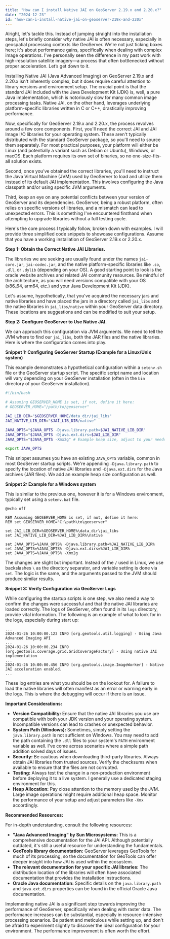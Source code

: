 ```yaml
---
title: "How can I install Native JAI on GeoServer 2.19.x and 2.20.x?"
date: "2024-12-23"
id: "how-can-i-install-native-jai-on-geoserver-219x-and-220x"
---
```


Alright, let's tackle this. Instead of jumping straight into the installation steps, let's briefly consider *why* native JAI is often necessary, especially in geospatial processing contexts like GeoServer. We're not just ticking boxes here; it's about performance gains, specifically when dealing with complex image operations. I've personally seen the difference in my past work with high-resolution satellite imagery—a process that often bottlenecked without proper acceleration. Let’s get down to it.

Installing Native JAI (Java Advanced Imaging) on GeoServer 2.19.x and 2.20.x isn't inherently complex, but it does require careful attention to library versions and environment setup. The crucial point is that the standard JAI included with the Java Development Kit (JDK) is, well, a pure Java implementation, which is notoriously slow for many common image processing tasks. Native JAI, on the other hand, leverages underlying platform-specific libraries written in C or C++, drastically improving performance.

Now, specifically for GeoServer 2.19.x and 2.20.x, the process revolves around a few core components. First, you'll need the correct JAI and JAI Image I/O libraries for your operating system. These aren't typically distributed with the standard GeoServer package, so you'll need to source them separately. For most practical purposes, your platform will either be Linux (and potentially a variant such as Debian or Ubuntu), Windows, or macOS. Each platform requires its own set of binaries, so no one-size-fits-all solution exists.

Second, once you’ve obtained the correct libraries, you'll need to instruct the Java Virtual Machine (JVM) used by GeoServer to load and utilize them instead of its default JAI implementation. This involves configuring the Java classpath and/or using specific JVM arguments.

Third, keep an eye on any potential conflicts between your version of GeoServer and its dependencies. GeoServer, being a robust platform, often relies on specific versions of libraries, and a mismatch can lead to unexpected errors. This is something I've encountered firsthand when attempting to upgrade libraries without a full testing cycle.

Here's the core process I typically follow, broken down with examples. I will provide three simplified code snippets to showcase configurations. Assume that you have a working installation of GeoServer 2.19.x or 2.20.x.

**Step 1: Obtain the Correct Native JAI Libraries.**

The libraries we are seeking are usually found under the names `jai-core.jar`, `jai-codec.jar`, and the native platform-specific libraries like `.so`, `.dll`, or `.dylib` (depending on your OS). A good starting point to look is the oracle website archives and related JAI community resources. Be mindful of the architecture, as you will need versions compatible with your OS (x86_64, arm64, etc.) and your Java Development Kit (JDK).

Let's assume, hypothetically, that you've acquired the necessary jars and native libraries and have placed the jars in a directory called `jai_libs` and the native libraries in `jai_libs/native` within your GeoServer data directory. These locations are suggestions and can be modified to suit your setup.

**Step 2: Configure GeoServer to Use Native JAI.**

We can approach this configuration via JVM arguments. We need to tell the JVM where to find our `jai_libs`, both the JAR files and the native libraries. Here is where the configuration comes into play.

**Snippet 1: Configuring GeoServer Startup (Example for a Linux/Unix system)**

This example demonstrates a hypothetical configuration within a `setenv.sh` file or the GeoServer startup script. The specific script name and location will vary depending on your GeoServer installation (often in the `bin` directory of your GeoServer installation).

```bash
#!/bin/bash

# Assuming GEOSERVER_HOME is set, if not, define it here:
# GEOSERVER_HOME="/path/to/geoserver"

JAI_LIB_DIR="$GEOSERVER_HOME/data_dir/jai_libs"
JAI_NATIVE_LIB_DIR="$JAI_LIB_DIR/native"

JAVA_OPTS="$JAVA_OPTS -Djava.library.path=$JAI_NATIVE_LIB_DIR"
JAVA_OPTS="$JAVA_OPTS -Djava.ext.dirs=$JAI_LIB_DIR"
JAVA_OPTS="$JAVA_OPTS -Xmx2g" # Example heap size, adjust to your needs

export JAVA_OPTS
```

This snippet assumes you have an existing `JAVA_OPTS` variable, common in most GeoServer startup scripts. We're appending `-Djava.library.path` to specify the location of native JAI libraries and `-Djava.ext.dirs` for the Java archives (JAR files). We add an example heap size configuration as well.

**Snippet 2: Example for a Windows system**

This is similar to the previous one, however it is for a Windows environment, typically set using a `setenv.bat` file.

```batch
@echo off

REM Assuming GEOSERVER_HOME is set, if not, define it here:
REM set GEOSERVER_HOME="C:\path\to\geoserver"

set JAI_LIB_DIR=%GEOSERVER_HOME%\data_dir\jai_libs
set JAI_NATIVE_LIB_DIR=%JAI_LIB_DIR%\native

set JAVA_OPTS=%JAVA_OPTS% -Djava.library.path=%JAI_NATIVE_LIB_DIR%
set JAVA_OPTS=%JAVA_OPTS% -Djava.ext.dirs=%JAI_LIB_DIR%
set JAVA_OPTS=%JAVA_OPTS% -Xmx2g 

```

The changes are slight but important. Instead of the `/` used in Linux, we use backslashes `\` as the directory separator, and variable setting is done via `set`. The logic is the same, and the arguments passed to the JVM should produce similar results.

**Snippet 3: Verify Configuration via GeoServer Logs**

While configuring the startup scripts is one step, we also need a way to confirm the changes were successful and that the native JAI libraries are loaded correctly. The logs of GeoServer, often found in its `logs` directory, provide vital information. The following is an example of what to look for in the logs, especially during start up:

```
...
2024-01-26 10:00:00.123 INFO [org.geotools.util.logging] - Using Java Advanced Imaging API 
...
2024-01-26 10:00:00.234 INFO [org.geotools.coverage.grid.GridCoverageFactory] - Using native JAI implementation
...
2024-01-26 10:00:00.456 INFO [org.geotools.image.ImageWorker] - Native JAI acceleration enabled.
...
```

These log entries are what you should be on the lookout for. A failure to load the native libraries will often manifest as an error or warning early in the logs. This is where the debugging will occur if there is an issue.

**Important Considerations:**

*   **Version Compatibility:** Ensure that the native JAI libraries you use are compatible with both your JDK version and your operating system. Incompatible versions can lead to crashes or unexpected behavior.
*   **System Path (Windows):** Sometimes, simply setting the `java.library.path` is not sufficient on Windows. You may need to add the path containing the `.dll` files to your system's `PATH` environment variable as well. I've come across scenarios where a simple path addition solved days of issues.
*   **Security:** Be cautious when downloading third-party libraries. Always obtain JAI libraries from trusted sources. Verify the checksums when available to ensure that the files are not corrupted.
*   **Testing:** Always test the change in a non-production environment before deploying it to a live system. I generally use a dedicated staging environment for this.
*   **Heap Allocation:** Pay close attention to the memory used by the JVM. Large image operations might require additional heap space. Monitor the performance of your setup and adjust parameters like `-Xmx` accordingly.

**Recommended Resources:**

For in-depth understanding, consult the following resources:

*   **"Java Advanced Imaging" by Sun Microsystems:** This is a comprehensive documentation for the JAI API. Although potentially outdated, it's still a useful resource for understanding the fundamentals.
*   **GeoTools library documentation:** GeoServer leverages GeoTools for much of its processing, so the documentation for GeoTools can offer deeper insight into how JAI is used within the ecosystem.
*   **The relevant documentation for your specific JAI libraries:** The distribution location of the libraries will often have associated documentation that provides the installation instructions.
*   **Oracle Java documentation:** Specific details on the `java.library.path` and `java.ext.dirs` properties can be found in the official Oracle Java documentation.

Implementing native JAI is a significant step towards improving the performance of GeoServer, specifically when dealing with raster data. The performance increases can be substantial, especially in resource-intensive processing scenarios. Be patient and meticulous while setting up, and don't be afraid to experiment slightly to discover the ideal configuration for your environment. The performance improvement is often worth the effort.
